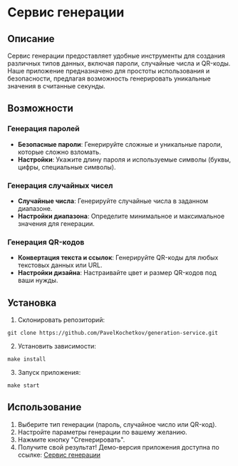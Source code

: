 # Сервис генерации

## Описание
Сервис генерации предоставляет удобные инструменты для создания различных типов данных, включая пароли, случайные числа и QR-коды. Наше приложение предназначено для простоты использования и безопасности, предлагая возможность генерировать уникальные значения в считанные секунды.

## Возможности

### Генерация паролей
- <strong>Безопасные пароли</strong>: Генерируйте сложные и уникальные пароли, которые сложно взломать.
- <strong>Настройки</strong>: Укажите длину пароля и используемые символы (буквы, цифры, специальные символы).

### Генерация случайных чисел
- <strong>Случайные числа</strong>: Генерируйте случайные числа в заданном диапазоне.
- <strong>Настройки диапазона</strong>: Определите минимальное и максимальное значения для генерации.

### Генерация QR-кодов
- <strong>Конвертация текста и ссылок</strong>: Генерируйте QR-коды для любых текстовых данных или URL.
- <strong>Настройки дизайна</strong>: Настраивайте цвет и размер QR-кодов под ваши нужды.

## Установка
1. Склонировать репозиторий:

```
git clone https://github.com/PavelKochetkov/generation-service.git
```
2. Установить зависимости:

```
make install
```
3. Запуск приложения:

```
make start
```

## Использование
1. Выберите тип генерации (пароль, случайное число или QR-код).
2. Настройте параметры генерации по вашему желанию.
3. Нажмите кнопку "Сгенерировать".
4. Получите свой результат!
Демо-версия приложения доступна по ссылке: [Сервис генерации](https://pavelkochetkov.github.io/generation-service/)
